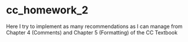 # cc_homework_2
Here I try to implement as many recommendations as I can manage from Chapter 4 (Comments) and Chapter 5 (Formatting) of the CC Textbook
